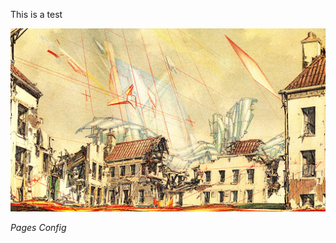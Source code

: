 This is a test

![Image](images/unnamed.jpg)








*Pages Config*
<script src="https://ajax.googleapis.com/ajax/libs/jquery/1.6.4/jquery.min.js"></script>
<script type="text/javascript" charset="urtf-8">
  $(document).ready(function() {
    $('h1:first').hide();
  });
</script>
